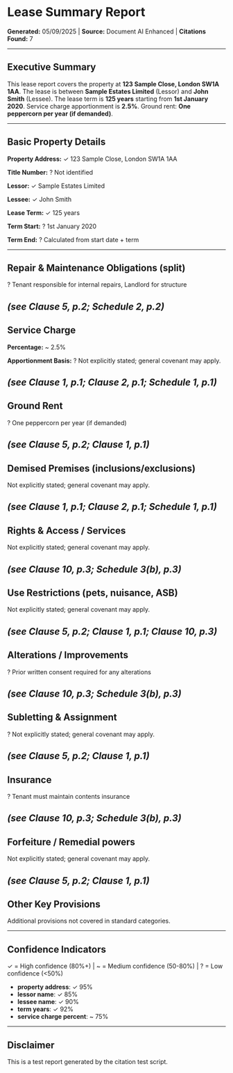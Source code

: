 # Lease Summary Report

**Generated:** 05/09/2025 | **Source:** Document AI Enhanced | **Citations Found:** 7

---

## Executive Summary

This lease report covers the property at **123 Sample Close, London SW1A 1AA**. 
The lease is between **Sample Estates Limited** (Lessor) and **John Smith** (Lessee). 
The lease term is **125 years** 
starting from **1st January 2020**. 
Service charge apportionment is **2.5%**. 
Ground rent: **One peppercorn per year (if demanded)**.

---

## Basic Property Details

**Property Address:** ✓ 123 Sample Close, London SW1A 1AA

**Title Number:** ? Not identified

**Lessor:** ✓ Sample Estates Limited

**Lessee:** ✓ John Smith

**Lease Term:** ✓ 125 years

**Term Start:** ? 1st January 2020

**Term End:** ? Calculated from start date + term

---

## Repair & Maintenance Obligations (split)
? Tenant responsible for internal repairs, Landlord for structure

*(see Clause 5, p.2; Schedule 2, p.2)*
---
## Service Charge
**Percentage:** ~ 2.5%

**Apportionment Basis:** ? Not explicitly stated; general covenant may apply.

*(see Clause 1, p.1; Clause 2, p.1; Schedule 1, p.1)*
---
## Ground Rent
? One peppercorn per year (if demanded)

*(see Clause 5, p.2; Clause 1, p.1)*
---
## Demised Premises (inclusions/exclusions)
Not explicitly stated; general covenant may apply.

*(see Clause 1, p.1; Clause 2, p.1; Schedule 1, p.1)*
---
## Rights & Access / Services
Not explicitly stated; general covenant may apply.

*(see Clause 10, p.3; Schedule 3(b), p.3)*
---
## Use Restrictions (pets, nuisance, ASB)
Not explicitly stated; general covenant may apply.

*(see Clause 5, p.2; Clause 1, p.1; Clause 10, p.3)*
---
## Alterations / Improvements
? Prior written consent required for any alterations

*(see Clause 10, p.3; Schedule 3(b), p.3)*
---
## Subletting & Assignment
? Not explicitly stated; general covenant may apply.

*(see Clause 5, p.2; Clause 1, p.1)*
---
## Insurance
? Tenant must maintain contents insurance

*(see Clause 10, p.3; Schedule 3(b), p.3)*
---
## Forfeiture / Remedial powers
Not explicitly stated; general covenant may apply.

*(see Clause 5, p.2; Clause 1, p.1)*
---
## Other Key Provisions

Additional provisions not covered in standard categories.

---

## Confidence Indicators

✓ = High confidence (80%+) | ~ = Medium confidence (50-80%) | ? = Low confidence (<50%)

- **property address**: ✓ 95%
- **lessor name**: ✓ 85%
- **lessee name**: ✓ 90%
- **term years**: ✓ 92%
- **service charge percent**: ~ 75%

---

## Disclaimer

This is a test report generated by the citation test script.
